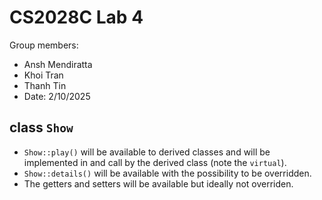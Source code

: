 # CS2028C Lab 4
Group members:

- Ansh Mendiratta
- Khoi Tran
- Thanh Tin
- Date: 2/10/2025


## class `Show`
- `Show::play()` will be available to derived classes and will be implemented in and call by the derived class (note the `virtual`).
- `Show::details()` will be available with the possibility to be overridden.
- The getters and setters will be available but ideally not overriden.
